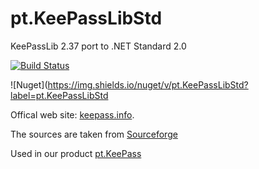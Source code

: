 # pt.KeePassLibStd
KeePassLib 2.37 port to .NET Standard 2.0

[![Build Status](https://dev.azure.com/pteam/pt.KeePassLibStd/_apis/build/status/AdminPanteam.pt.KeePassLibStd?branchName=master)](https://dev.azure.com/pteam/pt.KeePassLibStd/_build/latest?definitionId=34&branchName=master)

![Nuget](https://img.shields.io/nuget/v/pt.KeePassLibStd?label=pt.KeePassLibStd

Offical web site: [keepass.info](https://keepass.info).

The sources are taken from [Sourceforge](https://sourceforge.net/projects/keepass/)

Used in our product [pt.KeePass](https://github.com/AdminPanteam/pt.KeePass)
